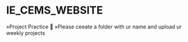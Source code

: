 # IE_CEMS_WEBSITE
»Project Practice 📁
»Please ceeate a folder with ur name and upload ur weekly projects
